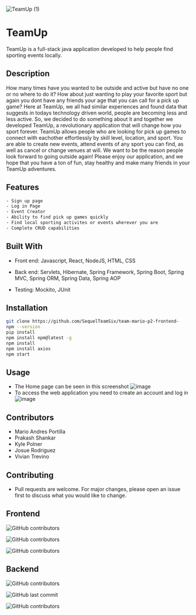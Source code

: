 ![TeamUp (1)](https://user-images.githubusercontent.com/75400065/159744121-2d1635b9-9cbe-41c7-8ed9-43c363f2845f.gif)


# TeamUp

TeamUp is a full-stack java application developed to help people find sporting events locally.
## Description

How many times have you wanted to be outside and active but have no one or no where to do it? How about just wanting to play your favorite sport but again you dont have any friends your age that you can call for a pick up game? Here at TeamUp, we all had similar experiences and found data that suggests in todays technology driven world, people are becoming less and less active. So, we decided to do something about it and together we developed TeamUp, a revolutionary application that will change how you sport forever. TeamUp allows people who are looking for pick up games to connect with eachother effortlessly by skill level, location, and sport. You are able to create new events, attend events of any sport you can find, as well as cancel or change venues at will. We want to be the reason people look forward to going outside again!
Please enjoy our application, and we hope that you have a ton of fun, stay healthy and make many friends in your TeamUp adventures.

## Features

```bash
- Sign up page
- Log in Page
- Event Creator
- Ability to find pick up games quickly
- Find local sporting activites or events wherever you are
- Complete CRUD capabilities
```

## Built With

- Front end:
Javascript, React, NodeJS, HTML, CSS

- Back end:
Servlets, Hibernate, Spring Framework, Spring Boot, Spring MVC, Spring ORM, Spring Data, Spring AOP  

- Testing:
Mockito, JUnit


## Installation

```bash
git clone https://github.com/SequelTeamSix/team-mario-p2-frontend-
npm --version
pip install 
npm install npm@latest -g
npm install 
npm install axios
npm start
```


## Usage

- The Home page can be seen in this screenshot
![image](https://user-images.githubusercontent.com/75400065/160510520-7ed3d41f-f6f1-4208-aae3-e4ef9a248ea7.png)
- To access the web application you need to create an account and log in
![image](https://user-images.githubusercontent.com/75400065/160512799-be6210ea-f269-4b8a-8b1d-5bb4f3950236.png)


## Contributors
- Mario Andres Portilla
- Prakash Shankar
- Kyle Polner
- Josue Rodriguez
- Vivian Trevino

## Contributing
- Pull requests are welcome. For major changes, please open an issue first to discuss what you would like to change.




## Frontend 

![GitHub contributors](https://img.shields.io/github/commit-activity/y/SequelTeamSix/team-mario-p2-frontend-)

![GitHub contributors](https://img.shields.io/github/last-commit/SequelTeamSix/team-mario-p2-frontend-)

![GitHub contributors](https://img.shields.io/github/contributors/SequelTeamSix/team-mario-p2-frontend-)



## Backend 

![GitHub contributors](https://img.shields.io/github/commit-activity/y/SequelTeamSix/team-mario-p2-backend)

![GitHub last commit](https://img.shields.io/github/last-commit/SequelTeamSix/team-mario-p2-backend)

![GitHub contributors](https://img.shields.io/github/contributors/SequelTeamSix/team-mario-p2-backend)
